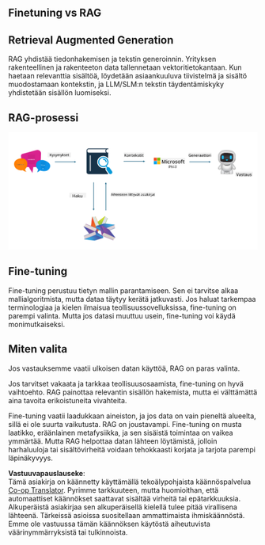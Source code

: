<!--
CO_OP_TRANSLATOR_METADATA:
{
  "original_hash": "e4e010400c2918557b36bb932a14004c",
  "translation_date": "2025-05-09T22:16:09+00:00",
  "source_file": "md/03.FineTuning/FineTuning_vs_RAG.md",
  "language_code": "fi"
}
-->
## Finetuning vs RAG

## Retrieval Augmented Generation

RAG yhdistää tiedonhakemisen ja tekstin generoinnin. Yrityksen rakenteellinen ja rakenteeton data tallennetaan vektoritietokantaan. Kun haetaan relevanttia sisältöä, löydetään asiaankuuluva tiivistelmä ja sisältö muodostamaan kontekstin, ja LLM/SLM:n tekstin täydentämiskyky yhdistetään sisällön luomiseksi.

## RAG-prosessi
![FinetuningvsRAG](../../../../translated_images/rag.36e7cb856f120334d577fde60c6a5d7c5eecae255dac387669303d30b4b3efa4.fi.png)

## Fine-tuning
Fine-tuning perustuu tietyn mallin parantamiseen. Sen ei tarvitse alkaa mallialgoritmista, mutta dataa täytyy kerätä jatkuvasti. Jos haluat tarkempaa terminologiaa ja kielen ilmaisua teollisuussovelluksissa, fine-tuning on parempi valinta. Mutta jos datasi muuttuu usein, fine-tuning voi käydä monimutkaiseksi.

## Miten valita
Jos vastauksemme vaatii ulkoisen datan käyttöä, RAG on paras valinta.

Jos tarvitset vakaata ja tarkkaa teollisuusosaamista, fine-tuning on hyvä vaihtoehto. RAG painottaa relevantin sisällön hakemista, mutta ei välttämättä aina tavoita erikoistuneita vivahteita.

Fine-tuning vaatii laadukkaan aineiston, ja jos data on vain pieneltä alueelta, sillä ei ole suurta vaikutusta. RAG on joustavampi.
Fine-tuning on musta laatikko, eräänlainen metafysiikka, ja sen sisäistä toimintaa on vaikea ymmärtää. Mutta RAG helpottaa datan lähteen löytämistä, jolloin harhaluuloja tai sisältövirheitä voidaan tehokkaasti korjata ja tarjota parempi läpinäkyvyys.

**Vastuuvapauslauseke**:  
Tämä asiakirja on käännetty käyttämällä tekoälypohjaista käännöspalvelua [Co-op Translator](https://github.com/Azure/co-op-translator). Pyrimme tarkkuuteen, mutta huomioithan, että automaattiset käännökset saattavat sisältää virheitä tai epätarkkuuksia. Alkuperäistä asiakirjaa sen alkuperäisellä kielellä tulee pitää virallisena lähteenä. Tärkeissä asioissa suositellaan ammattimaista ihmiskäännöstä. Emme ole vastuussa tämän käännöksen käytöstä aiheutuvista väärinymmärryksistä tai tulkinnoista.